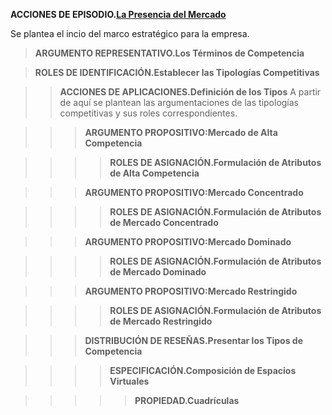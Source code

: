 **ACCIONES DE EPISODIO.[La Presencia del Mercado](https://github.com/carlosmenaj/CiberLenguaje.L-neas-Argumentales/wiki/Home/_edit)**   

Se plantea el incio del marco estratégico para la empresa.
>**ARGUMENTO REPRESENTATIVO.Los Términos de Competencia**

>**ROLES DE IDENTIFICACIÓN.Establecer las Tipologías Competitivas**

>>**ACCIONES DE APLICACIONES.Definición de los Tipos**
A partir de aquí se plantean las argumentaciones de las tipologías competitivas y sus roles correspondientes.

>>>**ARGUMENTO PROPOSITIVO:Mercado de Alta Competencia**
 
>>>>**ROLES DE ASIGNACIÓN.Formulación de Atributos de Alta Competencia**
    
>>>**ARGUMENTO PROPOSITIVO:Mercado Concentrado**
   
>>>>**ROLES DE ASIGNACIÓN.Formulación de Atributos de Mercado Concentrado**
      
>>>**ARGUMENTO PROPOSITIVO:Mercado Dominado**
    
>>>>**ROLES DE ASIGNACIÓN.Formulación de Atributos de Mercado Dominado**
    
>>>**ARGUMENTO PROPOSITIVO:Mercado Restringido**

>>>>**ROLES DE ASIGNACIÓN.Formulación de Atributos de Mercado Restringido**

>>>**DISTRIBUCIÓN DE RESEÑAS.Presentar los Tipos de Competencia**
  
>>>>**ESPECIFICACIÓN.Composición de Espacios Virtuales**

>>>>>**PROPIEDAD.Cuadrículas**  
